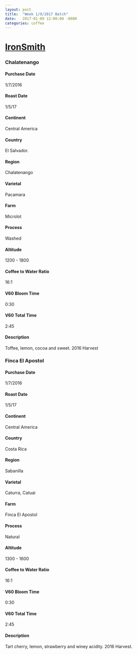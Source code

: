 ```yaml
---
layout: post
title:  "Week 1/9/2017 Batch"
date:   2017-01-09 12:00:00 -0800
categories: coffee
---
```


# [IronSmith](http://www.ironsmithcoffee.com)

### Chalatenango
#### Purchase Date
1/7/2016
#### Roast Date
1/5/17		
#### Continent
Central America
#### Country
El Salvador.
#### Region
Chalatenango
#### Varietal
Pacamara
#### Farm
Microlot
#### Process
Washed
#### Altitude
1200 - 1800
#### Coffee to Water Ratio
16:1
#### V60 Bloom Time
0:30
#### V60 Total Time
2:45
#### Description
Toffee, lemon, cocoa and sweet. 2016 Harvest

### Finca El Apostol
#### Purchase Date
1/7/2016
#### Roast Date
1/5/17		
#### Continent
Central America
#### Country
Costa Rica			
#### Region
Sabanilla
#### Varietal
Caturra, Catuai
#### Farm
Finca El Apostol
#### Process
Natural
#### Altitude
1300 - 1600
#### Coffee to Water Ratio
16:1
#### V60 Bloom Time
0:30
#### V60 Total Time
2:45
#### Description
Tart cherry, lemon, strawberry and winey acidity. 2016 Harvest.
